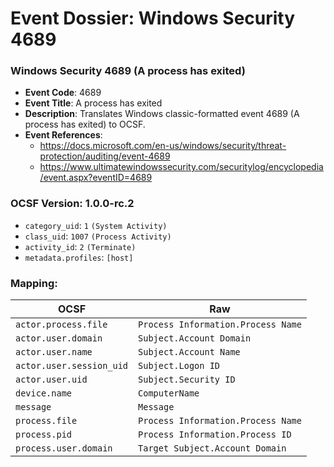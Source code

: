 # Event Dossier: Windows Security 4689
### Windows Security 4689 (A process has exited)
- **Event Code**: 4689
- **Event Title**: A process has exited
- **Description**: Translates Windows classic-formatted event 4689 (A process has exited) to OCSF.
- **Event References**:
  - https://docs.microsoft.com/en-us/windows/security/threat-protection/auditing/event-4689
  - https://www.ultimatewindowssecurity.com/securitylog/encyclopedia/event.aspx?eventID=4689
  
 ### OCSF Version: 1.0.0-rc.2
 - `category_uid`: `1` `(System Activity)`
 - `class_uid`: `1007` `(Process Activity)`
 - `activity_id`: `2` `(Terminate)`
 - `metadata.profiles`: `[host]`
 ### Mapping:
 
| OCSF                     | Raw                                |
| ------------------------ | ---------------------------------- |
| `actor.process.file`     | `Process Information.Process Name` |
| `actor.user.domain`      | `Subject.Account Domain`           |
| `actor.user.name`        | `Subject.Account Name`             |
| `actor.user.session_uid` | `Subject.Logon ID`                 |
| `actor.user.uid`         | `Subject.Security ID`              |
| `device.name`            | `ComputerName`                     |
| `message`                | `Message`                          |
| `process.file`           | `Process Information.Process Name` |
| `process.pid`            | `Process Information.Process ID`   |
| `process.user.domain`    | `Target Subject.Account Domain`    |
